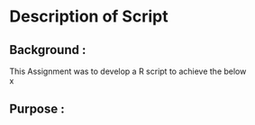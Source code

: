 # Description of Script
## Background :
This Assignment was to develop a R script to achieve the below <br>
x
## Purpose :
